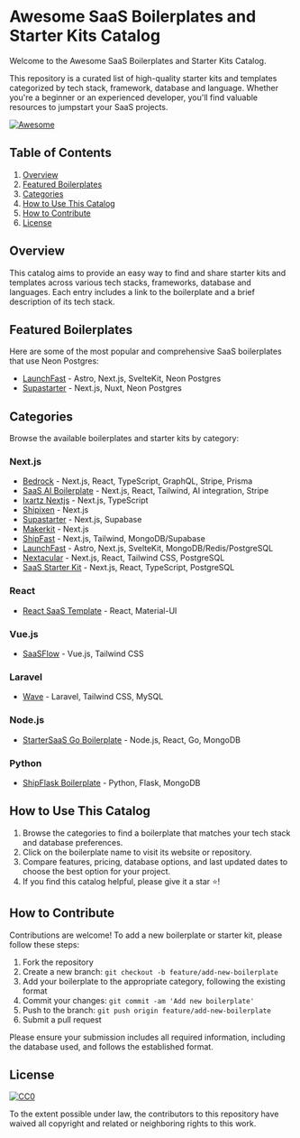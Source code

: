 # Awesome SaaS Boilerplates and Starter Kits Catalog

Welcome to the Awesome SaaS Boilerplates and Starter Kits Catalog.

This repository is a curated list of high-quality starter kits and templates categorized by tech stack, framework, database and language. Whether you're a beginner or an experienced developer, you'll find valuable resources to jumpstart your SaaS projects.

[![Awesome](https://awesome.re/badge.svg)](https://awesome.re)

## Table of Contents
1. [Overview](#overview)
2. [Featured Boilerplates](#featured-boilerplates)
3. [Categories](#categories)
4. [How to Use This Catalog](#how-to-use-this-catalog)
5. [How to Contribute](#how-to-contribute)
6. [License](#license)

## Overview

This catalog aims to provide an easy way to find and share starter kits and templates across various tech stacks, frameworks, database and languages. Each entry includes a link to the boilerplate and a brief description of its tech stack.

## Featured Boilerplates

Here are some of the most popular and comprehensive SaaS boilerplates that use Neon Postgres:

- [LaunchFast](https://www.launchfa.st/) - Astro, Next.js, SvelteKit, Neon Postgres
- [Supastarter](https://supastarter.dev/) - Next.js, Nuxt, Neon Postgres

## Categories

Browse the available boilerplates and starter kits by category:

### Next.js

- [Bedrock](https://bedrock.mxstbr.com) - Next.js, React, TypeScript, GraphQL, Stripe, Prisma
- [SaaS AI Boilerplate](https://www.saasai.dev) - Next.js, React, Tailwind, AI integration, Stripe
- [Ixartz Nextjs](https://github.com/ixartz/Next-js-Boilerplate) - Next.js, TypeScript
- [Shipixen](https://shipixen.com) - Next.js
- [Supastarter](https://supastarter.dev) - Next.js, Supabase
- [Makerkit](https://makerkit.dev) - Next.js
- [ShipFast](https://shipfa.st/) - Next.js, Tailwind, MongoDB/Supabase
- [LaunchFast](https://www.launchfa.st/) - Astro, Next.js, SvelteKit, MongoDB/Redis/PostgreSQL
- [Nextacular](https://nextacular.co/) - Next.js, React, Tailwind CSS, PostgreSQL
- [SaaS Starter Kit](https://github.com/boxyhq/saas-starter-kit) - Next.js, React, TypeScript, PostgreSQL

### React

- [React SaaS Template](https://github.com/dunky11/react-saas-template) - React, Material-UI

### Vue.js

- [SaaSFlow](https://saasflow.io) - Vue.js, Tailwind CSS

### Laravel

- [Wave](https://devdojo.com/wave) - Laravel, Tailwind CSS, MySQL

### Node.js

- [StarterSaaS Go Boilerplate](https://www.startersaas.com) - Node.js, React, Go, MongoDB

### Python

- [ShipFlask Boilerplate](https://shipflask.com) - Python, Flask, MongoDB

## How to Use This Catalog

1. Browse the categories to find a boilerplate that matches your tech stack and database preferences.
2. Click on the boilerplate name to visit its website or repository.
3. Compare features, pricing, database options, and last updated dates to choose the best option for your project.
4. If you find this catalog helpful, please give it a star ⭐️!

## How to Contribute

Contributions are welcome! To add a new boilerplate or starter kit, please follow these steps:

1. Fork the repository
2. Create a new branch: `git checkout -b feature/add-new-boilerplate`
3. Add your boilerplate to the appropriate category, following the existing format
4. Commit your changes: `git commit -am 'Add new boilerplate'`
5. Push to the branch: `git push origin feature/add-new-boilerplate`
6. Submit a pull request

Please ensure your submission includes all required information, including the database used, and follows the established format.

## License

[![CC0](https://licensebuttons.net/p/zero/1.0/88x31.png)](https://creativecommons.org/publicdomain/zero/1.0/)

To the extent possible under law, the contributors to this repository have waived all copyright and related or neighboring rights to this work.